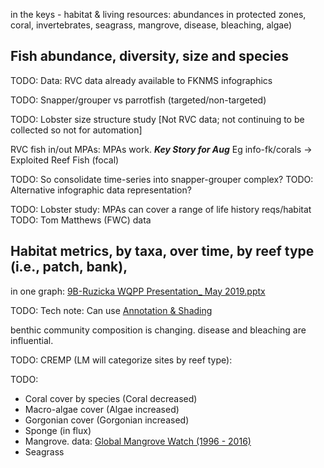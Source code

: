 in the keys - habitat & living resources: abundances in protected zones, coral, invertebrates, seagrass, mangrove, disease, bleaching, algae)

## Fish abundance, diversity, size and species
TODO: Data: RVC data already available to FKNMS infographics

TODO: Snapper/grouper vs parrotfish (targeted/non-targeted)

TODO: Lobster size structure study [Not RVC data; not continuing to be collected so not for automation]

RVC fish in/out MPAs: MPAs work. ***Key Story for Aug***
Eg info-fk/corals -> Exploited Reef Fish (focal)

TODO: So consolidate time-series into snapper-grouper complex?
TODO: Alternative infographic data representation?

TODO: Lobster study: MPAs can cover a range of life history reqs/habitat
TODO: Tom Matthews (FWC) data


## Habitat metrics, by taxa, over time, by reef type (i.e., patch, bank),
in one graph:
[9B-Ruzicka WQPP Presentation_ May 2019.pptx](https://drive.google.com/open?id=181OYdxt0sXZYVNqz41f6m9KZQMdS2Ex0)

TODO: Tech note: Can use [Annotation & Shading](https://rstudio.github.io/dygraphs/gallery-annotations.html)

benthic community composition is changing.
disease and bleaching are influential.

TODO: CREMP (LM will categorize sites by reef type):

TODO:
* Coral cover by species (Coral decreased)
* Macro-algae cover (Algae increased)
* Gorgonian cover (Gorgonian increased)
* Sponge (in flux)
* Mangrove. data: [Global Mangrove Watch (1996 - 2016)](http://data.unep-wcmc.org/datasets/4)
* Seagrass
